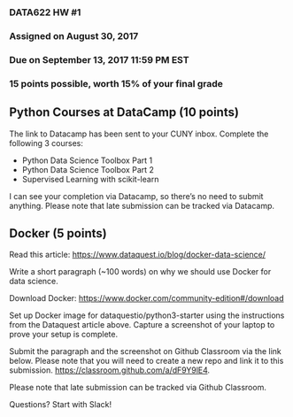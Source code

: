 ### DATA622 HW #1
### Assigned on August 30, 2017
### Due on September 13, 2017 11:59 PM EST
### 15 points possible, worth 15% of your final grade



## Python Courses at DataCamp (10 points)

The link to Datacamp has been sent to your CUNY inbox.  Complete the following 3 courses:
- Python Data Science Toolbox Part 1
- Python Data Science Toolbox Part 2
- Supervised Learning with scikit-learn

I can see your completion via Datacamp, so there’s no need to submit anything. Please note that late submission can be tracked via Datacamp.



## Docker (5 points)

Read this article:
https://www.dataquest.io/blog/docker-data-science/

Write a short paragraph (~100 words) on why we should use Docker for data science.  

Download Docker: 
https://www.docker.com/community-edition#/download

Set up Docker image for dataquestio/python3-starter using the instructions from the Dataquest article above.  Capture a screenshot of your laptop to prove your setup is complete.

Submit the paragraph and the screenshot on Github Classroom via the link below.  Please note that you will need to create a new repo and link it to this submission.    https://classroom.github.com/a/dF9Y9lE4.  

Please note that late submission can be tracked via Github Classroom.



Questions?  Start with Slack!
